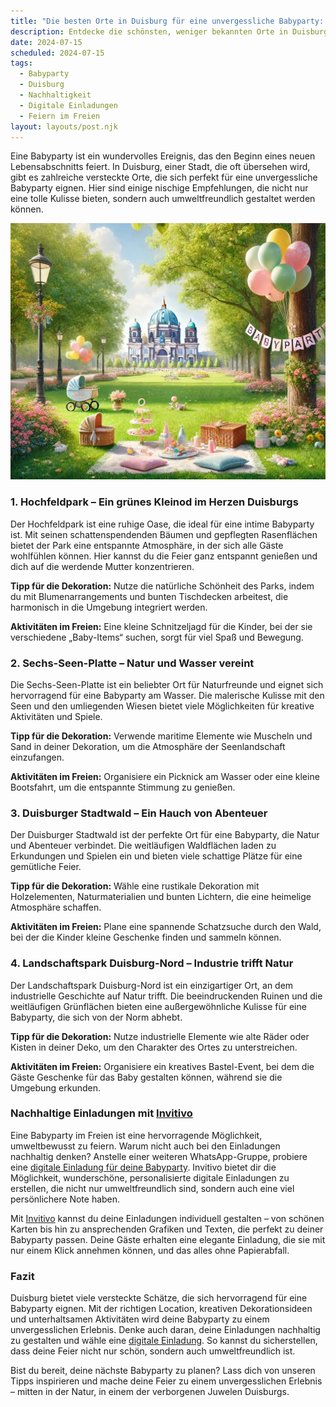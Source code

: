 ```yaml
---
title: "Die besten Orte in Duisburg für eine unvergessliche Babyparty: Geheimtipps für eine nachhaltige Feier"
description: Entdecke die schönsten, weniger bekannten Orte in Duisburg für eine Babyparty, inklusive nachhaltiger Dekorationstipps und personalisierten digitalen Einladungen.
date: 2024-07-15
scheduled: 2024-07-15
tags:
  - Babyparty
  - Duisburg
  - Nachhaltigkeit
  - Digitale Einladungen
  - Feiern im Freien
layout: layouts/post.njk
---
```


Eine Babyparty ist ein wundervolles Ereignis, das den Beginn eines neuen Lebensabschnitts feiert. In Duisburg, einer Stadt, die oft übersehen wird, gibt es zahlreiche versteckte Orte, die sich perfekt für eine unvergessliche Babyparty eignen. Hier sind einige nischige Empfehlungen, die nicht nur eine tolle Kulisse bieten, sondern auch umweltfreundlich gestaltet werden können.

![Babyparty im Park](/img/picnic-park.webp)

### 1. **Hochfeldpark – Ein grünes Kleinod im Herzen Duisburgs**

Der Hochfeldpark ist eine ruhige Oase, die ideal für eine intime Babyparty ist. Mit seinen schattenspendenden Bäumen und gepflegten Rasenflächen bietet der Park eine entspannte Atmosphäre, in der sich alle Gäste wohlfühlen können. Hier kannst du die Feier ganz entspannt genießen und dich auf die werdende Mutter konzentrieren.

**Tipp für die Dekoration:** Nutze die natürliche Schönheit des Parks, indem du mit Blumenarrangements und bunten Tischdecken arbeitest, die harmonisch in die Umgebung integriert werden.

**Aktivitäten im Freien:** Eine kleine Schnitzeljagd für die Kinder, bei der sie verschiedene „Baby-Items“ suchen, sorgt für viel Spaß und Bewegung.

### 2. **Sechs-Seen-Platte – Natur und Wasser vereint**

Die Sechs-Seen-Platte ist ein beliebter Ort für Naturfreunde und eignet sich hervorragend für eine Babyparty am Wasser. Die malerische Kulisse mit den Seen und den umliegenden Wiesen bietet viele Möglichkeiten für kreative Aktivitäten und Spiele.

**Tipp für die Dekoration:** Verwende maritime Elemente wie Muscheln und Sand in deiner Dekoration, um die Atmosphäre der Seenlandschaft einzufangen.

**Aktivitäten im Freien:** Organisiere ein Picknick am Wasser oder eine kleine Bootsfahrt, um die entspannte Stimmung zu genießen. 

### 3. **Duisburger Stadtwald – Ein Hauch von Abenteuer**

Der Duisburger Stadtwald ist der perfekte Ort für eine Babyparty, die Natur und Abenteuer verbindet. Die weitläufigen Waldflächen laden zu Erkundungen und Spielen ein und bieten viele schattige Plätze für eine gemütliche Feier.

**Tipp für die Dekoration:** Wähle eine rustikale Dekoration mit Holzelementen, Naturmaterialien und bunten Lichtern, die eine heimelige Atmosphäre schaffen.

**Aktivitäten im Freien:** Plane eine spannende Schatzsuche durch den Wald, bei der die Kinder kleine Geschenke finden und sammeln können.

### 4. **Landschaftspark Duisburg-Nord – Industrie trifft Natur**

Der Landschaftspark Duisburg-Nord ist ein einzigartiger Ort, an dem industrielle Geschichte auf Natur trifft. Die beeindruckenden Ruinen und die weitläufigen Grünflächen bieten eine außergewöhnliche Kulisse für eine Babyparty, die sich von der Norm abhebt.

**Tipp für die Dekoration:** Nutze industrielle Elemente wie alte Räder oder Kisten in deiner Deko, um den Charakter des Ortes zu unterstreichen.

**Aktivitäten im Freien:** Organisiere ein kreatives Bastel-Event, bei dem die Gäste Geschenke für das Baby gestalten können, während sie die Umgebung erkunden.

### **Nachhaltige Einladungen mit [Invitivo](https://invitivo.com/create)**

Eine Babyparty im Freien ist eine hervorragende Möglichkeit, umweltbewusst zu feiern. Warum nicht auch bei den Einladungen nachhaltig denken? Anstelle einer weiteren WhatsApp-Gruppe, probiere eine [digitale Einladung für deine Babyparty](https://invitivo.com/). Invitivo bietet dir die Möglichkeit, wunderschöne, personalisierte digitale Einladungen zu erstellen, die nicht nur umweltfreundlich sind, sondern auch eine viel persönlichere Note haben. 

Mit [Invitivo](https://invitivo.com/) kannst du deine Einladungen individuell gestalten – von schönen Karten bis hin zu ansprechenden Grafiken und Texten, die perfekt zu deiner Babyparty passen. Deine Gäste erhalten eine elegante Einladung, die sie mit nur einem Klick annehmen können, und das alles ohne Papierabfall.

### **Fazit**

Duisburg bietet viele versteckte Schätze, die sich hervorragend für eine Babyparty eignen. Mit der richtigen Location, kreativen Dekorationsideen und unterhaltsamen Aktivitäten wird deine Babyparty zu einem unvergesslichen Erlebnis. Denke auch daran, deine Einladungen nachhaltig zu gestalten und wähle eine [digitale Einladung](https://invitivo.com). So kannst du sicherstellen, dass deine Feier nicht nur schön, sondern auch umweltfreundlich ist.

Bist du bereit, deine nächste Babyparty zu planen? Lass dich von unseren Tipps inspirieren und mache deine Feier zu einem unvergesslichen Erlebnis – mitten in der Natur, in einem der verborgenen Juwelen Duisburgs.

